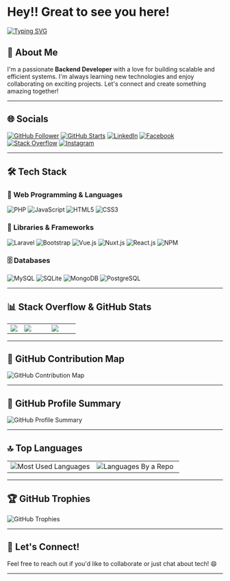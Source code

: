 # Hey!! Great to see you here!

[![Typing SVG](https://readme-typing-svg.herokuapp.com?font=Fira+Code&color=%2336BCF7&size=23&center=true&lines=Backend+Developer;Always+learning+new+things;Always+open+to+collaborate)](https://git.io/typing-svg)

## 👋 About Me

I'm a passionate **Backend Developer** with a love for building scalable and efficient systems. I'm always learning new technologies and enjoy collaborating on exciting projects. Let's connect and create something amazing together!

---

## 🌐 Socials

[![GitHub Follower](https://img.shields.io/github/followers/souravmsh?label=Followers&style=social)](https://www.github.com/souravmsh)
[![GitHub Starts](https://img.shields.io/github/stars/souravmsh?label=Stars)](https://www.github.com/souravmsh)
[![LinkedIn](https://img.shields.io/badge/LinkedIn-0077B5?style=plastic&logo=linkedin&logoColor=white)](https://www.linkedin.com/in/souravmsh/)
[![Facebook](https://img.shields.io/badge/Facebook-%231877F2.svg?style=plastic&logo=Facebook&logoColor=white)](https://fb.com/souravmsh)
[![Stack Overflow](https://img.shields.io/badge/stack%20overflow-0A0A0A?style=plastic&logo=stackoverflow&logoColor=swift)](https://stackoverflow.com/users/6877732/souravmsh)
[![Instagram](https://img.shields.io/badge/Instagram-E4405F?style=plastic&logo=instagram&logoColor=white)](https://www.instagram.com/souravmsh/)

---

## 🛠️ Tech Stack

### 🚀 Web Programming & Languages

![PHP](https://img.shields.io/badge/php-%23777BB4.svg?style=plastic&logo=php&logoColor=white)
![JavaScript](https://img.shields.io/badge/JavaScript-323330?style=plastic&logo=javascript&logoColor=F7DF1E)
![HTML5](https://img.shields.io/badge/HTML5-E34F26?style=plastic&logo=html5&logoColor=white)
![CSS3](https://img.shields.io/badge/CSS3-1572B6?style=plastic&logo=css3&logoColor=white)

### 🧩 Libraries & Frameworks

![Laravel](https://img.shields.io/badge/laravel-%23FF2D20.svg?style=plastic&logo=laravel&logoColor=white)
![Bootstrap](https://img.shields.io/badge/Bootstrap-563D7C?style=plastic&logo=bootstrap&logoColor=white)
![Vue.js](https://img.shields.io/badge/VUE.JS-000000?style=plastic&logo=vuedotjs&logoColor=44E192)
![Nuxt.js](https://img.shields.io/static/v1?style=plastic&message=Nuxt.js&color=222222&logo=Nuxt.js&logoColor=00DC82&label=)
![React.js](https://img.shields.io/badge/React-20232A?style=plastic&logo=react&logoColor=61DAFB)
![NPM](https://img.shields.io/badge/npm-CB3837?style=plastic&logo=npm&logoColor=white)

### 🗄️ Databases

![MySQL](https://img.shields.io/badge/mysql-%2300f.svg?style=plastic&logo=mysql&logoColor=white)
![SQLite](https://img.shields.io/badge/sqlite-%2307405e.svg?style=plastic&logo=sqlite&logoColor=white)
![MongoDB](https://img.shields.io/badge/MongoDB-%234ea94b.svg?style=plastic&logo=mongodb&logoColor=white)
![PostgreSQL](https://img.shields.io/badge/postgresql-%23316192.svg?style=plastic&logo=postgresql&logoColor=white)

---

## 📊 Stack Overflow & GitHub Stats

<table>
  <tr>
    <td width="20%">
      <img src="https://github-readme-stackoverflow.vercel.app/?userID=6877732" />
    </td>
    <td width="40%">
      <img src="http://github-profile-summary-cards.vercel.app/api/cards/stats?username=souravmsh&theme=swift" />
    </td>
    <td width="40%">
      <img src="https://github-readme-streak-stats.herokuapp.com/?user=souravmsh&hide_border=true&theme=swift" />
    </td>
  </tr>
</table>

---

## 📅 GitHub Contribution Map

![GitHub Contribution Map](https://ghchart.rshah.org/409ba5/souravmsh)

---

## 📄 GitHub Profile Summary

<img src="https://github-profile-summary-cards.vercel.app/api/cards/profile-details?username=souravmsh&theme=swift" alt="GitHub Profile Summary"/>

---

## 🔝 Top Languages

<table>
  <tr>
    <td width="50%">
      <img src="https://github-readme-stats.vercel.app/api/top-langs/?username=souravmsh&langs_count=8&layout=compact&theme=swift&hide_border=true&title_color=409ba5&icon_color=F8D866" alt="Most Used Languages"/>
    </td>
    <td width="50%">
      <img src="http://github-profile-summary-cards.vercel.app/api/cards/repos-per-language?username=souravmsh&theme=swift" alt="Languages By a Repo"/>
    </td>
  </tr>
</table>

---

## 🏆 GitHub Trophies
 
![GitHub Trophies](https://github-profile-trophy.vercel.app/?username=souravmsh&theme=swift&no-frame=true&no-bg=true)

---

## 💬 Let's Connect!

Feel free to reach out if you'd like to collaborate or just chat about tech! 😄

---
